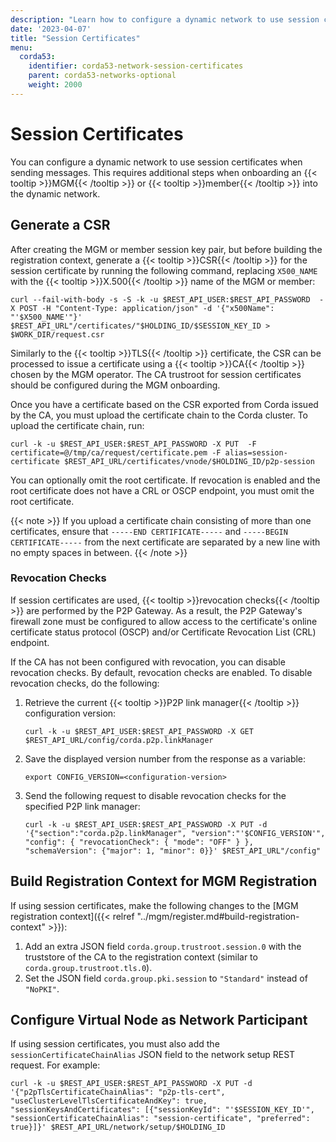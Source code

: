 ```yaml
---
description: "Learn how to configure a dynamic network to use session certificates when sending messages."
date: '2023-04-07'
title: "Session Certificates"
menu:
  corda53:
    identifier: corda53-network-session-certificates
    parent: corda53-networks-optional
    weight: 2000
---
```


# Session Certificates

You can configure a dynamic network to use session certificates when sending messages. This requires additional steps when onboarding an {{< tooltip >}}MGM{{< /tooltip >}} or {{< tooltip >}}member{{< /tooltip >}} into the dynamic network.

## Generate a CSR

After creating the MGM or member session key pair, but before building the registration context, generate a {{< tooltip >}}CSR{{< /tooltip >}} for the session certificate by running the following command, replacing `X500_NAME` with the {{< tooltip >}}X.500{{< /tooltip >}} name of the MGM or member:
```shell
curl --fail-with-body -s -S -k -u $REST_API_USER:$REST_API_PASSWORD  -X POST -H "Content-Type: application/json" -d '{"x500Name": "'$X500_NAME'"}' $REST_API_URL"/certificates/"$HOLDING_ID/$SESSION_KEY_ID > $WORK_DIR/request.csr
```

Similarly to the {{< tooltip >}}TLS{{< /tooltip >}} certificate, the CSR can be processed to issue a certificate using a {{< tooltip >}}CA{{< /tooltip >}} chosen by the MGM operator. The CA trustroot for session certificates should be configured during the MGM onboarding.

Once you have a certificate based on the CSR exported from Corda issued by the CA, you must upload the certificate chain to the Corda cluster. To upload the certificate chain, run:
```shell
curl -k -u $REST_API_USER:$REST_API_PASSWORD -X PUT  -F certificate=@/tmp/ca/request/certificate.pem -F alias=session-certificate $REST_API_URL/certificates/vnode/$HOLDING_ID/p2p-session
```
You can optionally omit the root certificate. If revocation is enabled and the root certificate does not have a CRL or OSCP endpoint, you must omit the root certificate.

{{< note >}}
If you upload a certificate chain consisting of more than one certificates, ensure that `-----END CERTIFICATE-----` and `-----BEGIN CERTIFICATE-----` from the next certificate are separated by a new line with no empty spaces in between.
{{< /note >}}

### Revocation Checks

If session certificates are used, {{< tooltip >}}revocation checks{{< /tooltip >}} are performed by the P2P Gateway. As a result, the P2P Gateway's firewall zone must be configured to allow access to the certificate's online certificate status protocol (OSCP) and/or Certificate Revocation List (CRL) endpoint.

If the CA has not been configured with revocation, you can disable revocation checks. By default, revocation checks are enabled.
To disable revocation checks, do the following:
1. Retrieve the current {{< tooltip >}}P2P link manager{{< /tooltip >}} configuration version:
   ```shell
   curl -k -u $REST_API_USER:$REST_API_PASSWORD -X GET $REST_API_URL/config/corda.p2p.linkManager
   ```
2. Save the displayed version number from the response as a variable:
   ```shell
   export CONFIG_VERSION=<configuration-version>
   ```
3. Send the following request to disable revocation checks for the specified P2P link manager:
   ```
   curl -k -u $REST_API_USER:$REST_API_PASSWORD -X PUT -d '{"section":"corda.p2p.linkManager", "version":"'$CONFIG_VERSION'", "config": { "revocationCheck": { "mode": "OFF" } }, "schemaVersion": {"major": 1, "minor": 0}}' $REST_API_URL"/config"
   ```

## Build Registration Context for MGM Registration

If using session certificates, make the following changes to the [MGM registration context]({{< relref "../mgm/register.md#build-registration-context" >}}):

1. Add an extra JSON field `corda.group.trustroot.session.0` with the truststore of the CA to the registration context (similar to `corda.group.trustroot.tls.0`).
2. Set the JSON field `corda.group.pki.session` to `"Standard"` instead of `"NoPKI"`.

## Configure Virtual Node as Network Participant

If using session certificates, you must also add the `sessionCertificateChainAlias` JSON field to the network setup REST request. For example:
```shell
curl -k -u $REST_API_USER:$REST_API_PASSWORD -X PUT -d '{"p2pTlsCertificateChainAlias": "p2p-tls-cert", "useClusterLevelTlsCertificateAndKey": true, "sessionKeysAndCertificates": [{"sessionKeyId": "'$SESSION_KEY_ID'", "sessionCertificateChainAlias": "session-certificate", "preferred": true}]}' $REST_API_URL/network/setup/$HOLDING_ID
```
